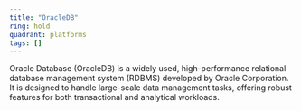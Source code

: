 ```yaml
---
title: "OracleDB"
ring: hold
quadrant: platforms
tags: []
---
```


Oracle Database (OracleDB) is a widely used, high-performance relational database management system (RDBMS) developed by
Oracle Corporation. It is designed to handle large-scale data management tasks, offering robust features for both
transactional and analytical workloads. 
